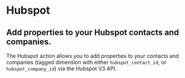 # Hubspot

## Add properties to your Hubspot contacts and companies.

The Hubspot action allows you to add properties to your contacts and companies (tagged dimension with either `hubspot_contact_id`, or `hubspot_company_id`) via the Hubspot V3 API.
